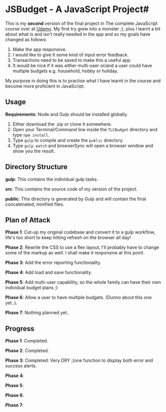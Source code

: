 # JSBudget - A JavaScript Project#

This is my **second** version of the final project in The complete JavaScript course over at [Udemy](http://udemy.com).  My first try grew into a monster ;), plus I learnt a bit about what is and isn't really needed in the app and so my goals have changed as follows:

1. Make the app responsive.
2. I would like to give it some kind of input error feedback.
3. Transactions need to be saved to make this a useful app.
4. It would be nice if it was either multi-user or/and a user could have multiple budgets e.g. household, hobby or holiday.

My purpose in doing this is to practise what I have learnt in the course and become more proficient in JavaScript.

## Usage ##

**Requirements**: Node and Gulp should be installed globally.

1. Either download the .zip or clone it somewhere.
1. Open your Terminal/Command line inside the `TLCBudget` directory and type `npm install`.
2. Type `gulp` to compile and create the `public` directory.
3. Type `gulp watch` and browserSync will open a browser window and show you the result.



## Directory Structure ##
**gulp**: This contains the individual gulp tasks.

**src**: This contains the source code of my version of the project.

**public**: This directory is generated by Gulp and will contain the final concatenated, minified files.

## Plan of Attack ##

**Phase 1**: Cut-up my original codebase and convert it to a gulp workflow, life's too short to keep hitting refresh on the browser all day!

**Phase 2**: Rewrite the CSS to use a flex layout, I'll probably have to change some of the markup as well. I shall make it responsive at this point.

**Phase 3**: Add the error reporting functionality.

**Phase 4**: Add load and save functionality.

**Phase 5**: Add multi-user capability, so the whole family can have their own individual budget plans ;)

**Phase 6**: Allow a user to have multiple budgets. (Dunno about this one yet..).

**Phase 7**: Nothing planned yet..

## Progress ##

**Phase 1**: Completed.

**Phase 2**: Completed.

**Phase 3**: Completed: Very DRY ;)one function to display both error and success alerts.

**Phase 4**: 

**Phase 5**: 


**Phase 6**: 

**Phase 7**: 